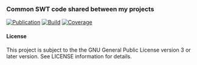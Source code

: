 ### Common SWT code shared between my projects
[![Publication](https://img.shields.io/maven-central/v/de.carne/java-swt-gtk-linux-x86_64)](https://search.maven.org/artifact/de.carne/java-swt-gtk-linux-x86_64)
[![Build](https://github.com/hdecarne-github/java-swt/actions/workflows/build-on-linux.yml/badge.svg)](https://github.com/hdecarne-github/java-swt/actions/workflows/build-on-linux.yml)
[![Coverage](https://sonarcloud.io/api/project_badges/measure?project=de.carne%3Ajava-swt&metric=coverage)](https://sonarcloud.io/dashboard?id=de.carne%3Ajava-swt)  

#### License
This project is subject to the the GNU General Public License version 3 or later version.
See LICENSE information for details.
